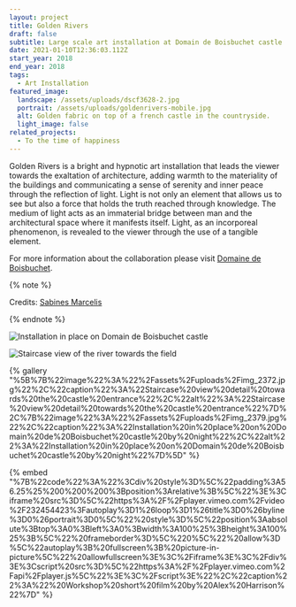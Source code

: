 ```yaml
---
layout: project
title: Golden Rivers
draft: false
subtitle: Large scale art installation at Domain de Boisbuchet castle
date: 2021-01-10T12:36:03.112Z
start_year: 2018
end_year: 2018
tags:
  - Art Installation
featured_image:
  landscape: /assets/uploads/dscf3628-2.jpg
  portrait: /assets/uploads/goldenrivers-mobile.jpg
  alt: Golden fabric on top of a french castle in the countryside.
  light_image: false
related_projects:
  - To the time of happiness
---
```

Golden Rivers is a bright and hypnotic art installation that leads the viewer towards the exaltation of architecture, adding warmth to the materiality of the buildings and communicating a sense of serenity and inner peace through the reflection of light. Light is not only an element that allows us to see but also a force that holds the truth reached through knowledge. The medium of light acts as an immaterial bridge between man and the architectural space where it manifests itself. Light, as an incorporeal phenomenon, is revealed to the viewer through the use of a tangible element. 

For more information about the collaboration please visit [Domaine de Boisbuchet](https://www.boisbuchet.org/workshop/exploring-light/).

{% note %}


Credits: [Sabines Marcelis](https://sabinemarcelis.com/)


{% endnote %}

![Installation in place on Domain de Boisbuchet castle](/assets/uploads/dscf3638.jpg "Installation in place on Domain de Boisbuchet castle")

![Staircase view of the river towards the field](/assets/uploads/stairs.jpg "Staircase view of the river towards the field")

{% gallery "%5B%7B%22image%22%3A%22%2Fassets%2Fuploads%2Fimg_2372.jpg%22%2C%22caption%22%3A%22Staircase%20view%20detail%20towards%20the%20castle%20entrance%22%2C%22alt%22%3A%22Staircase%20view%20detail%20towards%20the%20castle%20entrance%22%7D%2C%7B%22image%22%3A%22%2Fassets%2Fuploads%2Fimg_2379.jpg%22%2C%22caption%22%3A%22Installation%20in%20place%20on%20Domain%20de%20Boisbuchet%20castle%20by%20night%22%2C%22alt%22%3A%22Installation%20in%20place%20on%20Domain%20de%20Boisbuchet%20castle%20by%20night%22%7D%5D" %}

{% embed "%7B%22code%22%3A%22%3Cdiv%20style%3D%5C%22padding%3A56.25%25%200%200%200%3Bposition%3Arelative%3B%5C%22%3E%3Ciframe%20src%3D%5C%22https%3A%2F%2Fplayer.vimeo.com%2Fvideo%2F232454423%3Fautoplay%3D1%26loop%3D1%26title%3D0%26byline%3D0%26portrait%3D0%5C%22%20style%3D%5C%22position%3Aabsolute%3Btop%3A0%3Bleft%3A0%3Bwidth%3A100%25%3Bheight%3A100%25%3B%5C%22%20frameborder%3D%5C%220%5C%22%20allow%3D%5C%22autoplay%3B%20fullscreen%3B%20picture-in-picture%5C%22%20allowfullscreen%3E%3C%2Fiframe%3E%3C%2Fdiv%3E%3Cscript%20src%3D%5C%22https%3A%2F%2Fplayer.vimeo.com%2Fapi%2Fplayer.js%5C%22%3E%3C%2Fscript%3E%22%2C%22caption%22%3A%22%20Workshop%20short%20film%20by%20Alex%20Harrison%22%7D" %}